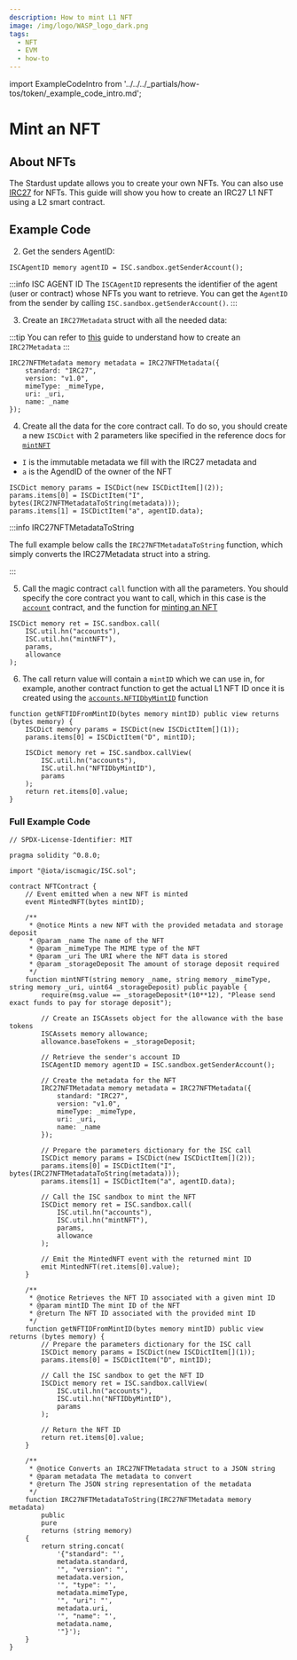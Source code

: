 ```yaml
---
description: How to mint L1 NFT
image: /img/logo/WASP_logo_dark.png
tags:
  - NFT
  - EVM
  - how-to
---
```

import ExampleCodeIntro from '../../../_partials/how-tos/token/_example_code_intro.md';

# Mint an NFT
## About NFTs

The Stardust update allows you to create your own NFTs. You can also use [IRC27](/tips/tips/TIP-0027) for NFTs. This guide will show you how to create an IRC27 L1 NFT using a L2 smart contract.

## Example Code

<ExampleCodeIntro/>

2. Get the senders AgentID:

```solidity
ISCAgentID memory agentID = ISC.sandbox.getSenderAccount();
```
:::info ISC AGENT ID 
The `ISCAgentID` represents the identifier of the agent (user or contract) whose NFTs you want to retrieve. You can get the `AgentID` from the sender by calling `ISC.sandbox.getSenderAccount()`.
:::

3. Create an `IRC27Metadata` struct  with all the needed data:

:::tip 
You can refer to [this](https://wiki.iota.org/isc/how-tos/core-contracts/nft/get-nft-metadata/) guide to understand how to create an `IRC27Metadata` 
:::

```solidity
IRC27NFTMetadata memory metadata = IRC27NFTMetadata({
    standard: "IRC27",
    version: "v1.0",
    mimeType: _mimeType,
    uri: _uri,
    name: _name
});
```


4. Create all the data for the core contract call. To do so, you should create a new `ISCDict` with 2 parameters like specified in the reference docs for [`mintNFT`](../../../reference/core-contracts/accounts.md#mintnfti-immutabledata-a-agentid-c-collectionid-w-withdrawonmint)
* `I` is the immutable metadata we fill with the IRC27 metadata and
* `a` is the AgendID of the owner of the NFT

```solidity
ISCDict memory params = ISCDict(new ISCDictItem[](2));
params.items[0] = ISCDictItem("I", bytes(IRC27NFTMetadataToString(metadata)));
params.items[1] = ISCDictItem("a", agentID.data);
```

:::info IRC27NFTMetadataToString

The full example below calls the `IRC27NFTMetadataToString` function, which simply converts the IRC27Metadata struct into a string.

:::

5. Call the magic contract `call` function with all the parameters. You should specify the core contract you want to call, which in this case is the [`account`](../../../reference/core-contracts/accounts.md) contract, and the function for [minting an NFT](../../../reference/core-contracts/accounts.md#mintnfti-immutabledata-a-agentid-c-collectionid-w-withdrawonmint)

```solidity
ISCDict memory ret = ISC.sandbox.call(
    ISC.util.hn("accounts"),
    ISC.util.hn("mintNFT"),
    params,
    allowance
);
```

6. The call return value will contain a `mintID` which we can use in, for example, another contract function to get the actual L1 NFT ID once it is created using the [`accounts.NFTIDbyMintID`](../../../reference/core-contracts/accounts.md#nftidbymintidd-mintid) function

```solidity
function getNFTIDFromMintID(bytes memory mintID) public view returns (bytes memory) {
    ISCDict memory params = ISCDict(new ISCDictItem[](1));
    params.items[0] = ISCDictItem("D", mintID);

    ISCDict memory ret = ISC.sandbox.callView(
        ISC.util.hn("accounts"),
        ISC.util.hn("NFTIDbyMintID"),
        params
    );
    return ret.items[0].value;
} 
```

### Full Example Code 

```solidity
// SPDX-License-Identifier: MIT

pragma solidity ^0.8.0;

import "@iota/iscmagic/ISC.sol";

contract NFTContract {
    // Event emitted when a new NFT is minted
    event MintedNFT(bytes mintID);

    /**
     * @notice Mints a new NFT with the provided metadata and storage deposit
     * @param _name The name of the NFT
     * @param _mimeType The MIME type of the NFT
     * @param _uri The URI where the NFT data is stored
     * @param _storageDeposit The amount of storage deposit required
     */
    function mintNFT(string memory _name, string memory _mimeType, string memory _uri, uint64 _storageDeposit) public payable {
        require(msg.value == _storageDeposit*(10**12), "Please send exact funds to pay for storage deposit");

        // Create an ISCAssets object for the allowance with the base tokens
        ISCAssets memory allowance;
        allowance.baseTokens = _storageDeposit;

        // Retrieve the sender's account ID
        ISCAgentID memory agentID = ISC.sandbox.getSenderAccount();

        // Create the metadata for the NFT
        IRC27NFTMetadata memory metadata = IRC27NFTMetadata({
            standard: "IRC27",
            version: "v1.0",
            mimeType: _mimeType,
            uri: _uri,
            name: _name
        });

        // Prepare the parameters dictionary for the ISC call
        ISCDict memory params = ISCDict(new ISCDictItem[](2));
        params.items[0] = ISCDictItem("I", bytes(IRC27NFTMetadataToString(metadata)));
        params.items[1] = ISCDictItem("a", agentID.data);

        // Call the ISC sandbox to mint the NFT
        ISCDict memory ret = ISC.sandbox.call(
            ISC.util.hn("accounts"),
            ISC.util.hn("mintNFT"),
            params,
            allowance
        );

        // Emit the MintedNFT event with the returned mint ID
        emit MintedNFT(ret.items[0].value);
    }

    /**
     * @notice Retrieves the NFT ID associated with a given mint ID
     * @param mintID The mint ID of the NFT
     * @return The NFT ID associated with the provided mint ID
     */
    function getNFTIDFromMintID(bytes memory mintID) public view returns (bytes memory) {
        // Prepare the parameters dictionary for the ISC call
        ISCDict memory params = ISCDict(new ISCDictItem[](1));
        params.items[0] = ISCDictItem("D", mintID);

        // Call the ISC sandbox to get the NFT ID
        ISCDict memory ret = ISC.sandbox.callView(
            ISC.util.hn("accounts"),
            ISC.util.hn("NFTIDbyMintID"),
            params
        );

        // Return the NFT ID
        return ret.items[0].value;
    } 

    /**
     * @notice Converts an IRC27NFTMetadata struct to a JSON string
     * @param metadata The metadata to convert
     * @return The JSON string representation of the metadata
     */
    function IRC27NFTMetadataToString(IRC27NFTMetadata memory metadata)
        public
        pure
        returns (string memory)
    {
        return string.concat(
            '{"standard": "',
            metadata.standard,
            '", "version": "',
            metadata.version,
            '", "type": "',
            metadata.mimeType,
            '", "uri": "',
            metadata.uri,
            '", "name": "',
            metadata.name,
            '"}');
    }
}
```
